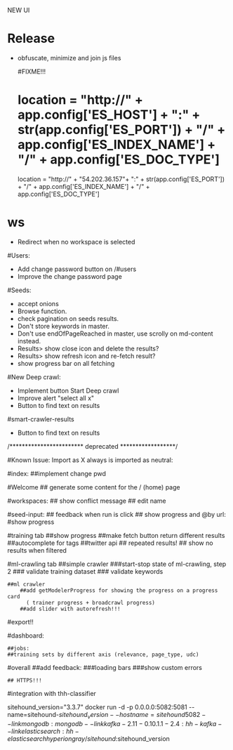 NEW UI

# Release
 - obfuscate, minimize and join js files

    #FIXME!!!
    # location = "http://" + app.config['ES_HOST'] + ":" + str(app.config['ES_PORT']) + "/" + app.config['ES_INDEX_NAME'] + "/" + app.config['ES_DOC_TYPE']
    location = "http://" + "54.202.36.157"+ ":" + str(app.config['ES_PORT']) + "/" + app.config['ES_INDEX_NAME'] + "/" + app.config['ES_DOC_TYPE']

# ws
 - Redirect when no workspace is selected

#Users:
 - Add change password button on /#users
 - Improve the change password page

#Seeds:
 - accept onions
 - Browse function.
 - check pagination on seeds results.
 - Don't store keywords in master.
 - Don't use endOfPageReached in master, use scrolly on md-content instead.
 - Results> show close icon and delete the results?
 - Results> show refresh icon and re-fetch result?
 - show progress bar on all fetching


#New Deep crawl:
 - Implement button Start Deep crawl
 - Improve alert "select all x"
 - Button to find text on results

#smart-crawler-results
 - Button to find text on results











/************************ deprecated ******************/

#Known Issue:
Import as X always is imported as neutral:

#index:
   ##implement change pwd

#Welcome
    ## generate some content for the / (home) page

#workspaces:
    ## show conflict message
    ## edit name

#seed-input:
    ## feedback when run is click
    ## show progress and
        @by url:
            #show progress

#training tab
   ##show progress
   ##make fetch button return different results
   ##autocomplete for tags
   ##twitter api
    ## repeated results!
    ## show no results when filtered

#ml-crawling tab
   ##simple crawler
       ###start-stop state of ml-crawling, step 2
       ### validate training dataset
       ### validate keywords

    ##ml crawler
        ##add getModelerProgress for showing the progress on a progress card
          ( trainer progress + broadcrawl progress)
        ##add slider with autorefresh!!!

#export!!

#dashboard:

    ##jobs:
    ##training sets by different axis (relevance, page_type, udc)

#overall
    ##add feedback:
        ###loading bars
        ###show custom errors

    ## HTTPS!!!

#integration with thh-classifier











>
sitehound_version="3.3.7"
docker run -d -p 0.0.0.0:5082:5081 --name=sitehound-$sitehound_version --hostname=sitehound5082 --link mongodb:mongodb --link kafka-2.11-0.10.1.1-2.4:hh-kafka --link elasticsearch:hh-elasticsearch hyperiongray/sitehound:$sitehound_version
